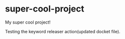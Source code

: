 # super-cool-project
My super cool project!

Testing the keyword releaser action(updated docket file).

